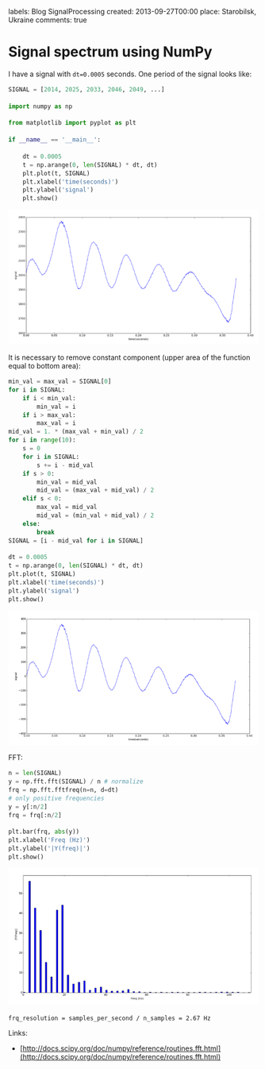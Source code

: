 labels: Blog
        SignalProcessing
created: 2013-09-27T00:00
place: Starobilsk, Ukraine
comments: true

# Signal spectrum using NumPy

I have a signal with ```dt=0.0005``` seconds. One period of the signal looks like:
```python
SIGNAL = [2014, 2025, 2033, 2046, 2049, ...]

import numpy as np

from matplotlib import pyplot as plt

if __name__ == '__main__':

    dt = 0.0005
    t = np.arange(0, len(SIGNAL) * dt, dt)
    plt.plot(t, SIGNAL)
    plt.xlabel('time(seconds)')
    plt.ylabel('signal')
    plt.show()
```

![Original signal](signal_1.png)

It is necessary to remove constant component (upper area of the function equal to bottom area):

```python
min_val = max_val = SIGNAL[0]
for i in SIGNAL:
    if i < min_val:
        min_val = i
    if i > max_val:
        max_val = i
mid_val = 1. * (max_val + min_val) / 2
for i in range(10):
    s = 0
    for i in SIGNAL:
        s += i - mid_val
    if s > 0:
        min_val = mid_val
        mid_val = (max_val + mid_val) / 2
    elif s < 0:
        max_val = mid_val
        mid_val = (min_val + mid_val) / 2
    else:
        break
SIGNAL = [i - mid_val for i in SIGNAL]

dt = 0.0005
t = np.arange(0, len(SIGNAL) * dt, dt)
plt.plot(t, SIGNAL)
plt.xlabel('time(seconds)')
plt.ylabel('signal')
plt.show()
```

![Processed](signal_2.png)

FFT:
```python
n = len(SIGNAL)
y = np.fft.fft(SIGNAL) / n # normalize
frq = np.fft.fftfreq(n=n, d=dt)
# only positive frequencies
y = y[:n/2]
frq = frq[:n/2]

plt.bar(frq, abs(y))
plt.xlabel('Freq (Hz)')
plt.ylabel('|Y(freq)|')
plt.show()
```

![Signal spectrum](signal_3.png)

```frq_resolution = samples_per_second / n_samples = 2.67 Hz```

Links:

- [http://docs.scipy.org/doc/numpy/reference/routines.fft.html](http://docs.scipy.org/doc/numpy/reference/routines.fft.html)
